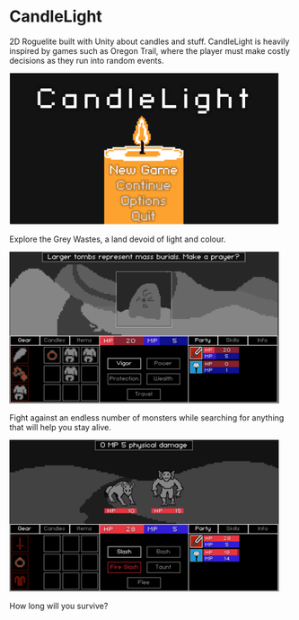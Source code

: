 # CandleLight
2D Roguelite built with Unity about candles and stuff. 
CandleLight is heavily inspired by games such as Oregon Trail, where the player
must make costly decisions as they run into random events.

<img src="/CandleLight/ReadMe/Images/SampleTitleScreen.png" width="480" height="270">

Explore the Grey Wastes, a land devoid of light and colour.

<img src="/CandleLight/ReadMe/Images/SampleTravelling.png" width="480" height="270">

Fight against an endless number of monsters while searching for anything that will help you stay alive.

<img src="/CandleLight/ReadMe/Images/SampleCombat.png" width="480" height="270">

How long will you survive?